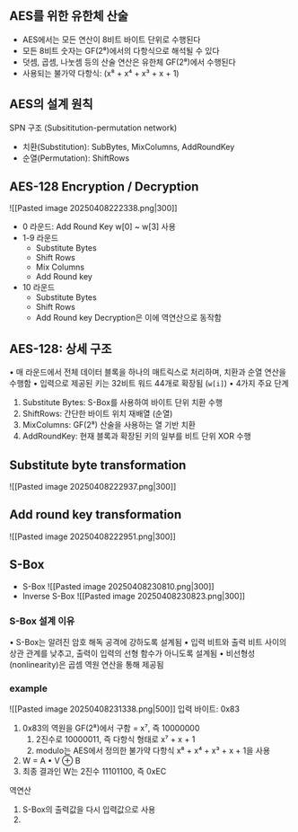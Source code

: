 ## AES를 위한 유한체 산술
- AES에서는 모든 연산이 8비트 바이트 단위로 수행된다
- 모든 8비트 숫자는 GF(2⁸)에서의 다항식으로 해석될 수 있다
- 덧셈, 곱셈, 나눗셈 등의 산술 연산은 유한체 GF(2⁸)에서 수행된다
- 사용되는 불가약 다항식: (x⁸ + x⁴ + x³ + x + 1)
## AES의 설계 원칙
SPN 구조 (Subsititution-permutation network)
- 치환(Substitution): SubBytes, MixColumns, AddRoundKey
- 순열(Permutation): ShiftRows
## AES-128 Encryption / Decryption
![[Pasted image 20250408222338.png|300]]
- 0 라운드: Add Round Key w\[0] ~ w\[3] 사용
- 1-9 라운드
	- Substitute Bytes
	- Shift Rows
	- Mix Columns
	- Add Round key
- 10 라운드 
	- Substitute Bytes
	- Shift Rows
	- Add Round key
Decryption은 이에 역연산으로 동작함
## AES-128: 상세 구조
•	매 라운드에서 전체 데이터 블록을 하나의 매트릭스로 처리하며, 치환과 순열 연산을 수행함
•	입력으로 제공된 키는 32비트 워드 44개로 확장됨 (`w[i]`)
•	4가지 주요 단계
1.	Substitute Bytes: S-Box를 사용하여 바이트 단위 치환 수행
2.	ShiftRows: 간단한 바이트 위치 재배열 (순열)
3.	MixColumns: GF(2⁸) 산술을 사용하는 열 기반 치환
4.	AddRoundKey: 현재 블록과 확장된 키의 일부를 비트 단위 XOR 수행
## Substitute byte transformation
![[Pasted image 20250408222937.png|300]]
## Add round key transformation
![[Pasted image 20250408222951.png|300]]

## S-Box
- S-Box
![[Pasted image 20250408230810.png|300]]
- Inverse S-Box
![[Pasted image 20250408230823.png|300]]
### S-Box 설계 이유
•	S-Box는 알려진 암호 해독 공격에 강하도록 설계됨
•	입력 비트와 출력 비트 사이의 상관 관계를 낮추고, 출력이 입력의 선형 함수가 아니도록 설계됨
•	비선형성(nonlinearity)은 곱셈 역원 연산을 통해 제공됨

### example
![[Pasted image 20250408231338.png|500]]
입력 바이트: 0x83
1. 0x83의 역원을 GF(2⁸)에서 구함 = x⁷, 즉 10000000
	1. 2진수로 10000011, 즉 다항식 형태로 x⁷ + x + 1
	2. modulo는 AES에서 정의한 불가약 다항식 x⁸ + x⁴ + x³ + x + 1을 사용
2. W = A • V ⊕ B
3. 최종 결과인 W는 2진수 11101100, 즉 0xEC

역연산
1. S-Box의 출력값을 다시 입력값으로 사용
2. 
